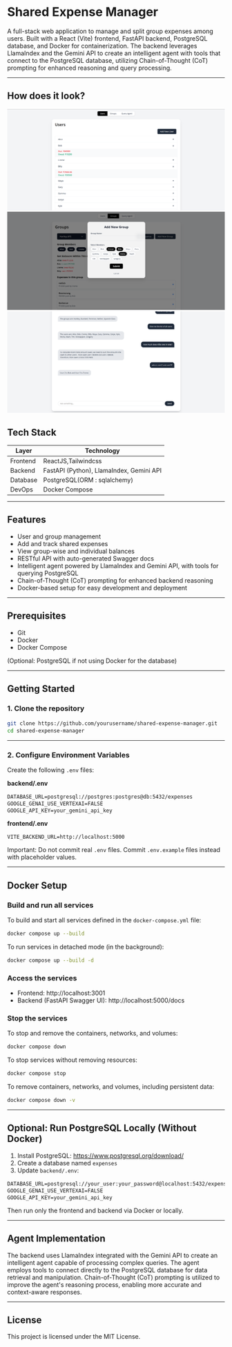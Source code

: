 # Shared Expense Manager

A full-stack web application to manage and split group expenses among users. Built with a React (Vite) frontend, FastAPI backend, PostgreSQL database, and Docker for containerization. The backend leverages LlamaIndex and the Gemini API to create an intelligent agent with tools that connect to the PostgreSQL database, utilizing Chain-of-Thought (CoT) prompting for enhanced reasoning and query processing.

---
## How does it look?

![alt text](assets/1.png)
![alt text](assets/2.png)
![alt text](assets/3.png)

## Tech Stack

| Layer     | Technology                               |
|-----------|------------------------------------------|
| Frontend  | ReactJS,Tailwindcss                      |
| Backend   | FastAPI (Python), LlamaIndex, Gemini API |
| Database  | PostgreSQL(ORM : sqlalchemy)             |
| DevOps    | Docker Compose                           |

---

## Features

- User and group management
- Add and track shared expenses
- View group-wise and individual balances
- RESTful API with auto-generated Swagger docs
- Intelligent agent powered by LlamaIndex and Gemini API, with tools for querying PostgreSQL
- Chain-of-Thought (CoT) prompting for enhanced backend reasoning
- Docker-based setup for easy development and deployment

---

## Prerequisites

- Git
- Docker
- Docker Compose

(Optional: PostgreSQL if not using Docker for the database)

---

## Getting Started

### 1. Clone the repository

```bash
git clone https://github.com/yourusername/shared-expense-manager.git
cd shared-expense-manager
```

---

### 2. Configure Environment Variables

Create the following `.env` files:

**backend/.env**
```
DATABASE_URL=postgresql://postgres:postgres@db:5432/expenses
GOOGLE_GENAI_USE_VERTEXAI=FALSE
GOOGLE_API_KEY=your_gemini_api_key
```

**frontend/.env**
```
VITE_BACKEND_URL=http://localhost:5000
```

Important: Do not commit real `.env` files. Commit `.env.example` files instead with placeholder values.

---

## Docker Setup

### Build and run all services

To build and start all services defined in the `docker-compose.yml` file:

```bash
docker compose up --build
```

To run services in detached mode (in the background):

```bash
docker compose up --build -d
```

### Access the services

- Frontend: http://localhost:3001
- Backend (FastAPI Swagger UI): http://localhost:5000/docs

### Stop the services

To stop and remove the containers, networks, and volumes:

```bash
docker compose down
```

To stop services without removing resources:

```bash
docker compose stop
```

To remove containers, networks, and volumes, including persistent data:

```bash
docker compose down -v
```

---

## Optional: Run PostgreSQL Locally (Without Docker)

1. Install PostgreSQL: https://www.postgresql.org/download/
2. Create a database named `expenses`
3. Update `backend/.env`:

```
DATABASE_URL=postgresql://your_user:your_password@localhost:5432/expenses
GOOGLE_GENAI_USE_VERTEXAI=FALSE
GOOGLE_API_KEY=your_gemini_api_key
```

Then run only the frontend and backend via Docker or locally.

---

## Agent Implementation

The backend uses LlamaIndex integrated with the Gemini API to create an intelligent agent capable of processing complex queries. The agent employs tools to connect directly to the PostgreSQL database for data retrieval and manipulation. Chain-of-Thought (CoT) prompting is utilized to improve the agent's reasoning process, enabling more accurate and context-aware responses.

---

## License

This project is licensed under the MIT License.